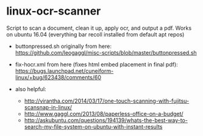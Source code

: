 # linux-ocr-scanner
Script to scan a document, clean it up, apply ocr, and output a pdf. 
Works on ubuntu 16.04 (everything bar recoll installed from default apt repos)

- buttonpressed.sh originally from here:  https://github.com/leogaggl/misc-scripts/blob/master/buttonpressed.sh

- fix-hocr.xml from here (fixes html embed placement in final pdf): https://bugs.launchpad.net/cuneiform-linux/+bug/623438/comments/60

- also helpful:
  - http://virantha.com/2014/03/17/one-touch-scanning-with-fujitsu-scansnap-in-linux/
  - http://www.gaggl.com/2013/08/paperless-office-on-a-budget/
  - http://askubuntu.com/questions/194139/whats-the-best-way-to-search-my-file-system-on-ubuntu-with-instant-results
